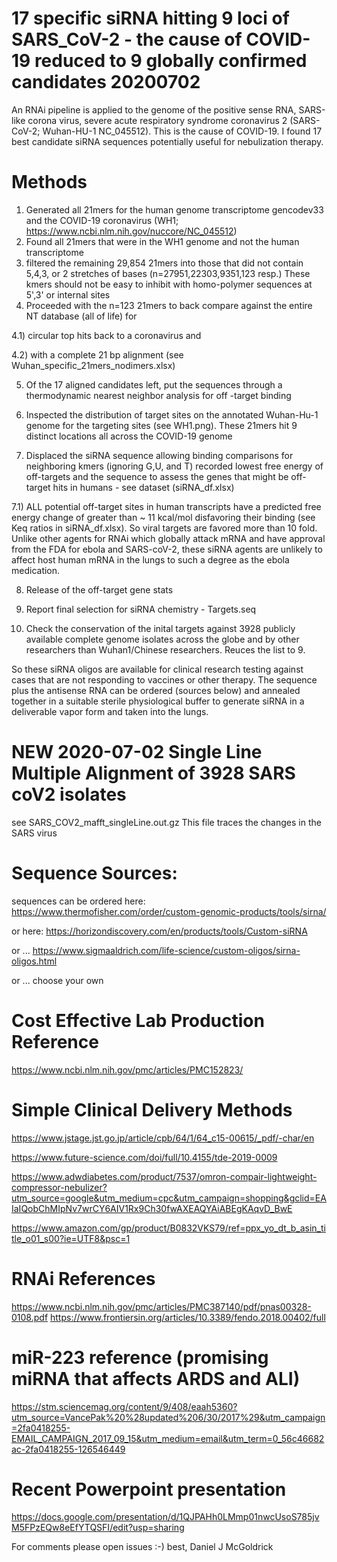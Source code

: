 # 17 specific siRNA hitting 9 loci of SARS_CoV-2 - the cause of COVID-19 reduced to 9 globally confirmed candidates 20200702 
An RNAi pipeline is applied to the genome of the positive sense RNA, SARS-like corona virus, severe acute respiratory syndrome coronavirus 2 (SARS-CoV-2; Wuhan-HU-1 NC_045512). This is the cause of COVID-19. I found 17 best candidate siRNA sequences potentially useful for nebulization therapy.

# Methods
1) Generated all 21mers for the human genome transcriptome gencodev33 and the COVID-19 coronavirus (WH1; https://www.ncbi.nlm.nih.gov/nuccore/NC_045512) 
2) Found all 21mers that were in the WH1 genome and not the human transcriptome
3) filtered the remaining 29,854 21mers into those that did not contain 5,4,3, or 2 stretches of bases (n=27951,22303,9351,123 resp.)
  These kmers should not be easy to inhibit with homo-polymer sequences at 5',3' or internal sites 
4) Proceeded with the n=123 21mers to back compare against the entire NT database (all of life) for 

  4.1) circular top hits back to a coronavirus and 
  
  4.2) with a complete 21 bp alignment (see Wuhan_specific_21mers_nodimers.xlsx)
  
5) Of the 17 aligned candidates left, put the sequences through a thermodynamic nearest neighbor analysis for off -target binding
  
6) Inspected the distribution of target sites on the annotated Wuhan-Hu-1 genome for the targeting sites (see WH1.png). These 21mers hit 9 distinct locations all across the COVID-19 genome

7) Displaced the siRNA sequence allowing binding comparisons for neighboring kmers (ignoring G,U, and T) recorded lowest free energy of off-targets and the sequence to assess the genes that might be off-target hits in humans  - see dataset (siRNA_df.xlsx)

7.1) ALL potential off-target sites in human transcripts have a predicted free energy change of greater than ~ 11 kcal/mol disfavoring their binding (see Keq ratios in siRNA_df.xlsx). So viral targets are favored more than 10 fold. Unlike other agents for RNAi which globally attack mRNA and have approval from the FDA for ebola and SARS-coV-2, these siRNA agents are unlikely to affect host human mRNA in the lungs to such a degree as the ebola medication.
 
8) Release of the off-target gene stats 
 
9) Report final selection for siRNA chemistry - Targets.seq

10) Check the conservation of the inital targets against 3928 publicly available complete genome isolates across the globe and by other researchers than Wuhan1/Chinese researchers. Reuces the list to 9.

So these siRNA oligos are available for clinical research testing against cases that are not responding to vaccines or other therapy. The sequence plus the antisense RNA can be ordered (sources below) and annealed together in a suitable sterile physiological buffer to generate siRNA in a deliverable vapor form and taken into the lungs.

# NEW 2020-07-02 Single Line Multiple Alignment of 3928 SARS coV2 isolates
see SARS_COV2_mafft_singleLine.out.gz
This file traces the changes in the SARS virus

# Sequence Sources:
sequences can be ordered here:
https://www.thermofisher.com/order/custom-genomic-products/tools/sirna/

or here:
https://horizondiscovery.com/en/products/tools/Custom-siRNA

or ...
https://www.sigmaaldrich.com/life-science/custom-oligos/sirna-oligos.html

or ...
choose your own

# Cost Effective Lab Production Reference

https://www.ncbi.nlm.nih.gov/pmc/articles/PMC152823/

# Simple Clinical Delivery Methods 
https://www.jstage.jst.go.jp/article/cpb/64/1/64_c15-00615/_pdf/-char/en

https://www.future-science.com/doi/full/10.4155/tde-2019-0009

https://www.adwdiabetes.com/product/7537/omron-compair-lightweight-compressor-nebulizer?utm_source=google&utm_medium=cpc&utm_campaign=shopping&gclid=EAIaIQobChMIpNv7wrCY6AIV1Rx9Ch30fwAXEAQYAiABEgKAqvD_BwE

https://www.amazon.com/gp/product/B0832VKS79/ref=ppx_yo_dt_b_asin_title_o01_s00?ie=UTF8&psc=1

# RNAi References
https://www.ncbi.nlm.nih.gov/pmc/articles/PMC387140/pdf/pnas00328-0108.pdf
https://www.frontiersin.org/articles/10.3389/fendo.2018.00402/full

# miR-223 reference (promising miRNA that affects ARDS and ALI)
https://stm.sciencemag.org/content/9/408/eaah5360?utm_source=VancePak%20%28updated%206/30/2017%29&utm_campaign=2fa0418255-EMAIL_CAMPAIGN_2017_09_15&utm_medium=email&utm_term=0_56c46682ac-2fa0418255-126546449

# Recent Powerpoint presentation

https://docs.google.com/presentation/d/1QJPAHh0LMmp01nwcUsoS785jvM5FPzEQw8eEfYTQSFI/edit?usp=sharing

For comments please open issues :-)
best,
Daniel J McGoldrick
